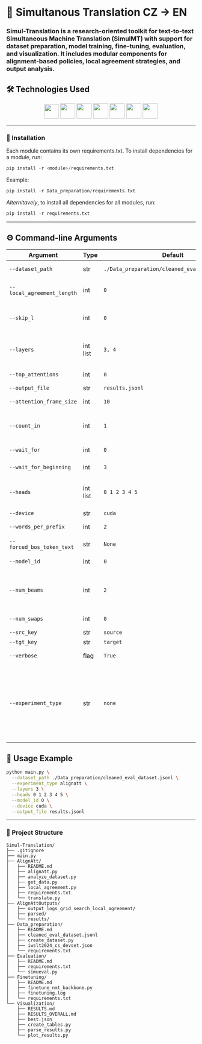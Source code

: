 # 📝 Simultanous Translation CZ → EN

### Simul-Translation is a research-oriented toolkit for text-to-text Simultaneous Machine Translation (SimulMT) with support for dataset preparation, model training, fine-tuning, evaluation, and visualization. It includes modular components for alignment-based policies, local agreement strategies, and output analysis.

## 🛠️ Technologies Used
<p align="center">
  <a href="https://www.python.org/"><img src="https://upload.wikimedia.org/wikipedia/commons/c/c3/Python-logo-notext.svg" height="38"></a>
  <a href="https://pytorch.org/"><img src="https://pytorch.org/assets/images/pytorch-logo.png" height="40"></a>
  <a href="https://huggingface.co/docs/datasets"><img src="https://huggingface.co/front/assets/huggingface_logo-noborder.svg" height="40"></a>
  <a href="https://numpy.org/"><img src="https://numpy.org/images/logo.svg" height="40"></a>
  <a href="https://wandb.ai/"><img src="https://raw.githubusercontent.com/wandb/assets/main/wandb-dots-logo.svg" height="40"></a>
  <a href="https://github.com/google/sentencepiece"><img src="https://upload.wikimedia.org/wikipedia/commons/thumb/c/c1/Google_%22G%22_logo.svg/480px-Google_%22G%22_logo.svg.png" height="40"></a>
  <a href="https://arrow.apache.org/docs/python/index.html"><img src="https://arrow.apache.org/docs/_static/arrow-dark.png" height="40"></a>
</p>

----
### 🔧 Installation
Each module contains its own requirements.txt. To install dependencies for a module, run:
```python
pip install -r <module>/requirements.txt
```
Example:
```python
pip install -r Data_preparation/requirements.txt
```
*Alternitavely*, to install all dependencies for all modules, run:
```python
pip install -r requirements.txt
```

----
## ⚙️ Command-line Arguments

| Argument | Type | Default | Description                                                                                                                                                                                                  |
|-----------------------------------------|------|--------|--------------------------------------------------------------------------------------------------------------------------------------------------------------------------------------------------------------|
| `--dataset_path`                        | str  | `./Data_preparation/cleaned_eval_dataset.jsonl` | Path to the JSONL dataset file.                                                                                                                                                                              |
| `--local_agreement_length`              | int  | `0`    | Number of next tokens to agree with the previous theory.                                                                                                                                                     |
| `--skip_l`                              | int  | `0`    | Number of last positions in `attention_frame_size` to ignore.                                                                                                                                                |
| `--layers`                              | int list | `3, 4` | Layer indices to use. The attention values are averaged over these layers.                                                                                                                                   |
| `--top_attentions`                      | int  | `0`    | Top attentions to use (0 disables AlignAtt).                                                                                                                                                                 |
| `--output_file`                         | str  | `results.jsonl` | Output file for results.                                                                                                                                                                                     |
| `--attention_frame_size`                | int  | `10`   | Excluded frame of last positions size.                                                                                                                                                                       |
| `--count_in`                            | int  | `1`    | Required top_attentions within `attention_frame_size` for position to be bad.                                                                                                                                |
| `--wait_for`                            | int  | `0`    | Static wait time applied globally.                                                                                                                                                                           |
| `--wait_for_beginning`                  | int  | `3`    | Wait time applied at the beginning.                                                                                                                                                                          |
| `--heads`                               | int list | `0 1 2 3 4 5` | Attention heads to use. The attention values are averaged over these heads.                                                                                                                                  |
| `--device`                              | str  | `cuda` | Device (`cuda` or `cpu`).                                                                                                                                                                                    |
| `--words_per_prefix`                    | int  | `2`    | Words per prefix shown.                                                                                                                                                                                      |
| `--forced_bos_token_text`               | str  | `None` | Forced BOS token text.                                                                                                                                                                                       |
| `--model_id`                            | int  | `0`    | Model ID from predefined list.                                                                                                                                                                               |
| `--num_beams`                           | int  | `2`    | Number of beams for beam search (multiple of 3 for diverse beam search).                                                                                                                                     |
| `--num_swaps`                           | int  | `0`    | Number of word pairs to blindly swap.                                                                                                                                                                        |
| `--src_key`                             | str  | `source` | Source key in dataset.                                                                                                                                                                                       |
| `--tgt_key`                             | str  | `target` | Target key in dataset.                                                                                                                                                                                       |
| `--verbose`                             | flag | `True` | Enable verbose output.                                                                                                                                                                                       |
| `--experiment_type`                     | str  | `none` | Experiment type (`simple`, `alignatt`). The `simple` option does a grid search over `num_beams` and `wait_for_beginning`. The `alignatt` option does a grid search over `layers` and `attention_frame_size`. |

## 📜 Usage Example

```bash
python main.py \
  --dataset_path ./Data_preparation/cleaned_eval_dataset.jsonl \
  --experiment_type alignatt \
  --layers 3 \
  --heads 0 1 2 3 4 5 \
  --model_id 0 \
  --device cuda \
  --output_file results.jsonl
```

---
### 📂 Project Structure
```
Simul-Translation/
├── .gitignore
├── main.py
├── AlignAtt/
│   ├── README.md
│   ├── alignatt.py
│   ├── analyze_dataset.py
│   ├── get_data.py
│   ├── local_agreement.py
│   ├── requirements.txt
│   └── translate.py
├── AlignAttOutputs/
│   ├── output_logs_grid_search_local_agreement/
│   ├── parsed/
│   └── results/
├── Data_preparation/
│   ├── README.md
│   ├── cleaned_eval_dataset.jsonl
│   ├── create_dataset.py
│   ├── iwslt2024_cs_devset.json
│   └── requirements.txt
├── Evaluation/
│   ├── README.md
│   ├── requirements.txt
│   └── simueval.py
├── Finetuning/
│   ├── README.md
│   ├── finetune_nmt_backbone.py
│   ├── finetuning.log
│   └── requirements.txt
└── Visualization/
    ├── RESULTS.md
    ├── RESULTS_OVERALL.md
    ├── best.json
    ├── create_tables.py
    ├── parse_results.py
    └── plot_results.py

```
